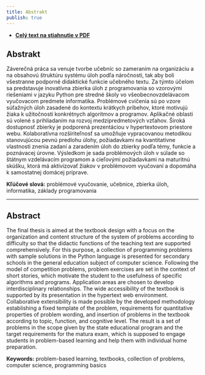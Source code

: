 ```yaml
---
title: Abstrakt
publish: true
---
```


- [**Celý text na stiahnutie v PDF**](/slides/dps-zaverecna-praca.pdf)


## Abstrakt
Záverečná práca sa venuje tvorbe učebníc so zameraním na organizáciu a na obsahovú štruktúru systému úloh podľa náročnosti, tak aby boli všestranne podporné didaktické funkcie učebného textu. Za týmto účelom sa predstavuje inovatívna zbierka úloh z programovania so vzorovými riešeniami v jazyku Python pre stredné školy vo všeobecnovzdelávacom vyučovacom predmete informatika. Problémové cvičenia sú po vzore súťažných úloh zasadené do kontextu krátkych príbehov, ktoré motivujú žiaka k užitočnosti konkrétnych algoritmov a programov. Aplikačné oblasti sú volené s prihliadaním na rozvoj medzipredmetových vzťahov. Široká dostupnosť zbierky je podporená prezentáciou v hypertextovom priestore webu. Kolaboratívna rozšíriteľnosť sa umožňuje vypracovanou metodikou stanovujúcou pevnú predlohu úlohy, požiadavkami na kvantitatívne vlastnosti znenia zadaní a zaradením úloh do zbierky podľa témy, funkcie a poznávacej úrovne. Výsledkom je sada problémových úloh v súlade so štátnym vzdelávacím programom a cieľovými požiadavkami na maturitnú skúšku, ktorá má aktivizovať žiakov v problémovom vyučovaní a dopomáha k samostatnej domácej príprave.

**Kľúčové slová:** problémové vyučovanie, učebnice, zbierka úloh, informatika, základy programovania

---

## Abstract
The final thesis is aimed at the textbook design with a focus on the organization and content structure of the system of problems according to difficulty so that the didactic functions of the teaching text are supported comprehensively. For this purpose, a collection of programming problems with sample solutions in the Python language is presented for secondary schools in the general education subject of computer science. Following the model of competition problems, problem exercises are set in the context of short stories, which motivate the student to the usefulness of specific algorithms and programs. Application areas are chosen to develop interdisciplinary relationships. The wide accessibility of the textbook is supported by its presentation in the hypertext web environment.
Collaborative extensibility is made possible by the developed methodology establishing a fixed template of the problem, requirements for quantitative properties of problem wording, and insertion of problems in the textbook according to topic, function, and cognitive level. The result is a set of problems in the scope given by the state educational program and the target requirements for the matura exam, which is supposed to engage students in problem-based learning and help them with individual home preparation.

**Keywords:** problem-based learning, textbooks, collection of problems, computer science, programming basics